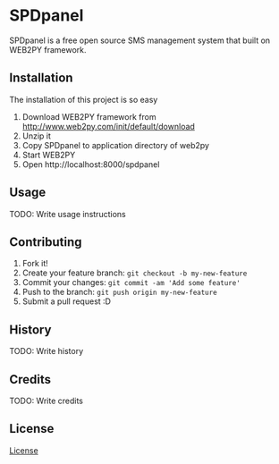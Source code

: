 # SPDpanel

SPDpanel is a free open source SMS management system that built on WEB2PY framework.  

## Installation

The installation of this project is so easy 
1. Download WEB2PY framework from  http://www.web2py.com/init/default/download
2. Unzip it
3. Copy SPDpanel to application directory of web2py
4. Start WEB2PY
5. Open http://localhost:8000/spdpanel

## Usage

TODO: Write usage instructions

## Contributing

1. Fork it!
2. Create your feature branch: `git checkout -b my-new-feature`
3. Commit your changes: `git commit -am 'Add some feature'`
4. Push to the branch: `git push origin my-new-feature`
5. Submit a pull request :D

## History

TODO: Write history

## Credits

TODO: Write credits

## License

[License](LICENSE)